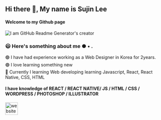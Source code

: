## Hi there 👋, My name is Sujin Lee
#### Welcome to my Github page
![I am GitHub Readme Generator's creator](https://images.unsplash.com/photo-1527487253850-19ea84ee398e?ixid=MXwxMjA3fDB8MHxwaG90by1wYWdlfHx8fGVufDB8fHw%3D&ixlib=rb-1.2.1&auto=format&fit=crop&w=1950&q=80)


### 😃 Here's something about me ● • .

🟢 I have had experience working as a Web Designer in Korea for 2years. <br>
🟣 I love learning something new <br>
🌱 Currently I learning Web developing learning Javascript, React, React Native, CSS, HTML <br>


#### I have knowledge of REACT / REACT NATIVE/ JS / HTML / CSS / WORDPRESS / PHOTOSHOP / ILLUSTRATOR


[<img src='https://cdn.jsdelivr.net/npm/simple-icons@3.0.1/icons/icloud.svg' alt='website' height='40'>](https://dream-f5a51.web.app/)


